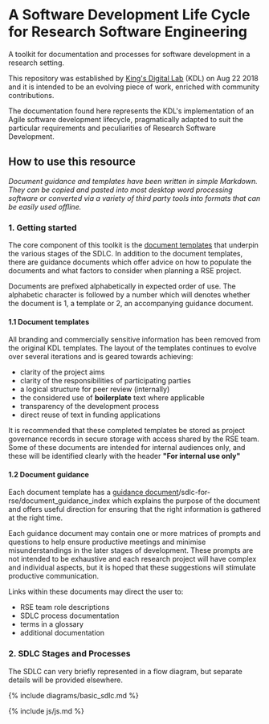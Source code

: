 # A Software Development Life Cycle for Research Software Engineering
A toolkit for documentation and processes for software development in a research setting. 

This repository was established by [King's Digital Lab](https://www.kdl.kcl.ac.uk)  (KDL) on Aug 22 2018 and it is intended to be an evolving piece of work, enriched with community contributions.

The documentation found here represents the KDL's implementation of an Agile software development lifecycle, pragmatically adapted to suit the particular requirements and peculiarities of Research Software Development. 

## How to use this resource
*Document guidance and templates have been written in simple Markdown. They can be copied and pasted into most desktop word processing software or converted via a variety of third party tools into formats that can be easily used offline.*

### 1. Getting started
The core component of this toolkit is the [document templates](/sdlc-for-rse/document_template_index) that underpin the various stages of the SDLC.  In addition to the document templates, there are guidance documents which offer advice on how to populate the documents and what factors to consider when planning a RSE project.

Documents are prefixed alphabetically in expected order of use. The alphabetic character is followed by a number which will denotes whether the document is 1, a template or 2, an accompanying guidance document.

#### 1.1 Document templates
All branding and commercially sensitive information has been removed from the original KDL templates. The layout of the templates continues to evolve over several iterations and is geared towards achieving:

 - clarity of the project aims
 - clarity of the responsibilities of participating parties
 - a logical structure for peer review (internally)
 - the considered use of **boilerplate** text where applicable
 - transparency of the development process
 - direct reuse of text in funding applications

It is recommended that these completed templates be stored as project governance records in secure storage with access shared by the RSE team. Some of these documents are intended for internal audiences only, and these will be identified clearly with the header **"For internal use only"**

#### 1.2 Document guidance
Each document template has a [guidance document]()/sdlc-for-rse/document_guidance_index which explains the purpose of the document and offers useful direction for ensuring that the right information is gathered at the right time.

Each guidance document may contain one or more matrices of prompts and questions to help ensure productive meetings and minimise misunderstandings in the later stages of development. These prompts are not intended to be exhaustive and each research project will have complex and individual aspects, but it is hoped that these suggestions will stimulate productive communication.

Links within these documents may direct the user to:

 - RSE team role descriptions
 - SDLC process documentation
 - terms in a glossary
 - additional documentation

### 2. SDLC Stages and Processes
The SDLC can very briefly represented in a flow diagram, but separate details will be provided elsewhere.


{% include diagrams/basic_sdlc.md %}


{% include js/js.md %}
<!--stackedit_data:
eyJoaXN0b3J5IjpbNDU3NTQ2NjY3LC0zNjk4MDY3OTYsMTE0MT
k2MDE1MywxMDU5MTI4NDA4LC0yMTI4Nzc3NzksLTk2MjYzNTYy
LC0xNTYxMzcyOTk3LDIwNzkwNTg1OTQsLTE5MTk0NjQxMzMsLT
ExNzIwMTI2NDUsLTEyMTcyNTU1OTksLTE2NTQ3NzEwNTNdfQ==

-->